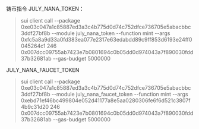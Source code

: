 铸币指令
JULY_NANA_TOKEN：
> sui client call --package 0xe03c047a1c85887ed3a3c4b775d0d74c752dfce736705e5abacbbc3ddf27bf8b --module july_nana_token --function mint --args 0xfc5a8a9d33a0fd383ea077e2317e63edabdd89c9ff853d6193e24ff0045264c1 246 0x007dcc09755ab7423e7b0801694c0b05dd0d974043a7f890030fdd37b32681ab --gas-budget 5000000

JULY_NANA_FAUCET_TOKEN
> sui client call --package 0xe03c047a1c85887ed3a3c4b775d0d74c752dfce736705e5abacbbc3ddf27bf8b --module july_nana_faucet_token --function mint --args 0xebd71ef46bc499804e052d41177a8e5aa0280306fe6f6d521c3807f4b9c31d20 246 0x007dcc09755ab7423e7b0801694c0b05dd0d974043a7f890030fdd37b32681ab --gas-budget 5000000